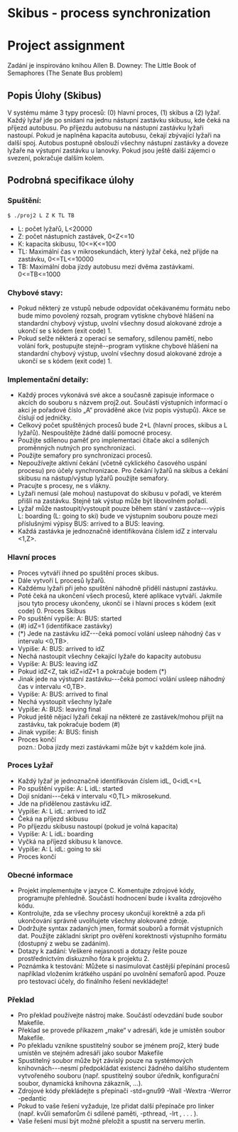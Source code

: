 # Skibus - process synchronization
# Project assignment
Zadání je inspirováno knihou Allen B. Downey: The Little Book of Semaphores (The Senate Bus
problem)
## Popis Úlohy (Skibus)
V systému máme 3 typy procesů: (0) hlavní proces, (1) skibus a (2) lyžař. Každý lyžař jde po snídani
na jednu nástupní zastávku skibusu, kde čeká na příjezd autobusu. Po příjezdu autobusu na nástupní
zastávku lyžaři nastoupí. Pokud je naplněna kapacita autobusu, čekají zbývající lyžaři na další spoj.
Autobus postupně obslouží všechny nástupní zastávky a doveze lyžaře na výstupní zastávku u lanovky.
Pokud jsou ještě další zájemci o svezení, pokračuje dalším kolem.
## Podrobná specifikace úlohy
### Spuštění:
    $ ./proj2 L Z K TL TB
- L: počet lyžařů, L<20000
- Z: počet nástupních zastávek, 0<Z<=10
- K: kapacita skibusu, 10<=K<=100
- TL: Maximální čas v mikrosekundách, který lyžař čeká, než přijde na zastávku, 0<=TL<=10000
- TB: Maximální doba jízdy autobusu mezi dvěma zastávkami. 0<=TB<=1000
### Chybové stavy:
- Pokud některý ze vstupů nebude odpovídat očekávanému formátu nebo bude mimo povolený
rozsah, program vytiskne chybové hlášení na standardní chybový výstup, uvolní všechny dosud
alokované zdroje a ukončí se s kódem (exit code) 1.
- Pokud selže některá z operací se semafory, sdílenou pamětí, nebo volání fork, postupujte
stejně--program vytiskne chybové hlášení na standardní chybový výstup, uvolní všechny dosud
alokované zdroje a ukončí se s kódem (exit code) 1.
### Implementační detaily:
- Každý proces vykonává své akce a současně zapisuje informace o akcích do souboru s názvem
proj2.out. Součástí výstupních informací o akci je pořadové číslo „A“ prováděné akce (viz
popis výstupů). Akce se číslují od jedničky.
- Celkový počet spuštěných procesů bude 2+L (hlavní proces, skibus a L lyžařů). Nespouštějte
žádné další pomocné procesy.
- Použijte sdílenou paměť pro implementaci čítače akcí a sdílených proměnných nutných pro
synchronizaci.
- Použijte semafory pro synchronizaci procesů.
- Nepoužívejte aktivní čekání (včetně cyklického časového uspání procesu) pro účely
synchronizace. Pro čekání lyžařů na skibus a čekání skibusu na nástup/výstup lyžařů použijte
semafory.
- Pracujte s procesy, ne s vlákny.
- Lyžaři nemusí (ale mohou) nastupovat do skibusu v pořadí, ve kterém přišli na zastávku. Stejně
tak výstup může být libovolném pořadí.
- Lyžař může nastoupit/vystoupit pouze během stání v zastávce---výpis L: boarding (L: going to
ski) bude ve výstupním souboru pouze mezi příslušnými výpisy BUS: arrived to a BUS:
leaving.
- Každá zastávka je jednoznačně identifikována číslem idZ z intervalu <1,Z>.
### Hlavní proces
- Proces vytváří ihned po spuštění proces skibus.
- Dále vytvoří L procesů lyžařů.
- Každému lyžaři při jeho spuštění náhodně přidělí nástupní zastávku.
- Poté čeká na ukončení všech procesů, které aplikace vytváří. Jakmile jsou tyto procesy
ukončeny, ukončí se i hlavní proces s kódem (exit code) 0.
Proces Skibus
- Po spuštění vypíše: A: BUS: started
- (#) idZ=1 (identifikace zastávky)
- (*) Jede na zastávku idZ---čeká pomocí volání usleep náhodný čas v intervalu <0,TB>.
- Vypíše: A: BUS: arrived to idZ
- Nechá nastoupit všechny čekající lyžaře do kapacity autobusu
- Vypíše: A: BUS: leaving idZ
- Pokud idZ<Z, tak idZ=idZ+1 a pokračuje bodem (*)
- Jinak jede na výstupní zastávku---čeká pomocí volání usleep náhodný čas v intervalu <0,TB>.
- Vypíše: A: BUS: arrived to final
- Nechá vystoupit všechny lyžaře
- Vypíše: A: BUS: leaving final
- Pokud ještě nějací lyžaři čekají na některé ze zastávek/mohou přijít na zastávku, tak pokračuje
bodem (#)
- Jinak vypíše: A: BUS: finish
- Proces končí\
pozn.: Doba jízdy mezi zastávkami může být v každém kole jiná.
### Proces Lyžař
- Každý lyžař je jednoznačně identifikován číslem idL, 0<idL<=L
- Po spuštění vypíše: A: L idL: started
- Dojí snídani---čeká v intervalu <0,TL> mikrosekund.
- Jde na přidělenou zastávku idZ.
- Vypíše: A: L idL: arrived to idZ
- Čeká na příjezd skibusu
- Po příjezdu skibusu nastoupí (pokud je volná kapacita)
- Vypíše: A: L idL: boarding
- Vyčká na příjezd skibusu k lanovce.
- Vypíše: A: L idL: going to ski
- Proces končí
### Obecné informace
- Projekt implementujte v jazyce C. Komentujte zdrojové kódy, programujte přehledně. Součástí
hodnocení bude i kvalita zdrojového kódu.
- Kontrolujte, zda se všechny procesy ukončují korektně a zda při ukončování správně uvolňujete
všechny alokované zdroje.
- Dodržujte syntax zadaných jmen, formát souborů a formát výstupních dat. Použijte základní
skript pro ověření korektnosti výstupního formátu (dostupný z webu se zadáním).
- Dotazy k zadání: Veškeré nejasnosti a dotazy řešte pouze prostřednictvím diskuzního fóra k
projektu 2.
- Poznámka k testování: Můžete si nasimulovat častější přepínání procesů například vložením
krátkého uspání po uvolnění semaforů apod. Pouze pro testovací účely, do finálního řešení
nevkládejte!
### Překlad
- Pro překlad používejte nástroj make. Součástí odevzdání bude soubor Makefile.
- Překlad se provede příkazem „make“ v adresáři, kde je umístěn soubor Makefile.
- Po překladu vznikne spustitelný soubor se jménem proj2, který bude umístěn ve stejném
adresáři jako soubor Makefile
- Spustitelný soubor může být závislý pouze na systémových knihovnách---nesmí předpokládat
existenci žádného dalšího studentem vytvořeného souboru (např. spustitelný soubor úředník,
konfigurační soubor, dynamická knihovna zákazník, ...).
- Zdrojové kódy překládejte s přepínači -std=gnu99 -Wall -Wextra -Werror -pedantic
- Pokud to vaše řešení vyžaduje, lze přidat další přepínače pro linker (např. kvůli semaforům či
sdílené paměti, -pthread, -lrt , . . . ).
- Vaše řešení musí být možné přeložit a spustit na serveru merlin.